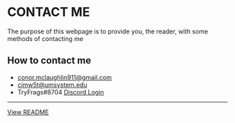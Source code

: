# CONTACT ME

The purpose of this webpage is to provide you, the reader, with some methods of contacting me 

## How to contact me
- conor.mclaughlin911@gmail.com
- cjmw5t@umsystem.edu
- TryFrags#8704 [Discord Login](discord.com)
--------------
[View README](README.md)





 
